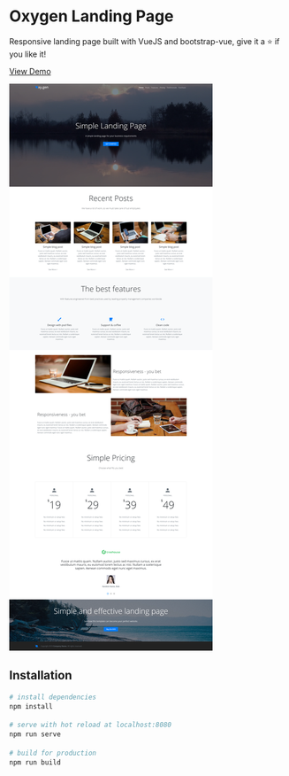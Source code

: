 # Oxygen Landing Page

Responsive landing page built with VueJS and bootstrap-vue, give it a ⭐️ if you like it!

[View Demo](https://oxy-gen.netlify.com/)

![Alt text](https://raw.githubusercontent.com/hunter-isaiah96/oxy.gen/master/src/assets/oxygen.png)

## Installation

``` bash
# install dependencies
npm install

# serve with hot reload at localhost:8080
npm run serve

# build for production
npm run build
```
